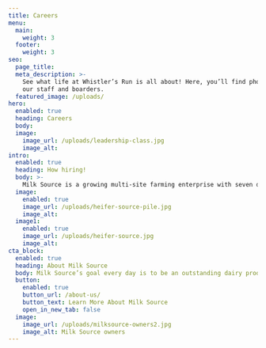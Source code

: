 ```yaml
---
title: Careers
menu:
  main:
    weight: 3
  footer:
    weight: 3
seo:
  page_title:
  meta_description: >-
    See what life at Whistler’s Run is all about! Here, you’ll find photos from
    our staff and boarders.
  featured_image: /uploads/
hero:
  enabled: true
  heading: Careers
  body: 
  image:
    image_url: /uploads/leadership-class.jpg
    image_alt: 
intro:
  enabled: true
  heading: How hiring!
  body: >-
    Milk Source is a growing multi-site farming enterprise with seven dairy farms, a calf farm, a heifer-raising facility and 22,000 acres. We strive to provide a safe work environment for our employees and optimal stewardship to the land.
  image:
    enabled: true
    image_url: /uploads/heifer-source-pile.jpg
    image_alt:
  image1:
    enabled: true
    image_url: /uploads/heifer-source.jpg
    image_alt:
cta_block:
  enabled: true
  heading: About Milk Source
  body: Milk Source’s goal every day is to be an outstanding dairy producer through quality care of animals, sustainable practices, environmental accountability and constant attention to detail. We are proud of our honest and considerate work force, and have earned a reputation as an outstanding place to work.
  button:
    enabled: true
    button_url: /about-us/
    button_text: Learn More About Milk Source
    open_in_new_tab: false
  image:
    image_url: /uploads/milksource-owners2.jpg
    image_alt: Milk Source owners
---
```

